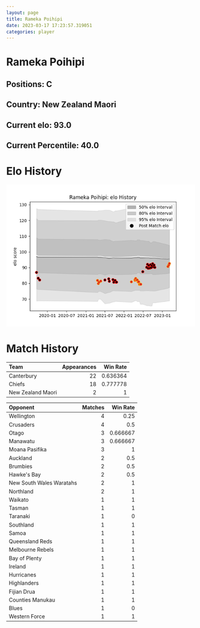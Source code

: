 ```yaml
---  
layout: page  
title: Rameka Poihipi  
date: 2023-03-17 17:23:57.319051  
categories: player  
---
```

# Rameka Poihipi

## Positions: C

## Country: New Zealand Maori

## Current elo: 93.0

## Current Percentile: 40.0

# Elo History


![elo history](history_RamekaPoihipi.png)
# Match History


| Team              |   Appearances |   Win Rate |
|:------------------|--------------:|-----------:|
| Canterbury        |            22 |   0.636364 |
| Chiefs            |            18 |   0.777778 |
| New Zealand Maori |             2 |   1        |

| Opponent                 |   Matches |   Win Rate |
|:-------------------------|----------:|-----------:|
| Wellington               |         4 |   0.25     |
| Crusaders                |         4 |   0.5      |
| Otago                    |         3 |   0.666667 |
| Manawatu                 |         3 |   0.666667 |
| Moana Pasifika           |         3 |   1        |
| Auckland                 |         2 |   0.5      |
| Brumbies                 |         2 |   0.5      |
| Hawke's Bay              |         2 |   0.5      |
| New South Wales Waratahs |         2 |   1        |
| Northland                |         2 |   1        |
| Waikato                  |         1 |   1        |
| Tasman                   |         1 |   1        |
| Taranaki                 |         1 |   0        |
| Southland                |         1 |   1        |
| Samoa                    |         1 |   1        |
| Queensland Reds          |         1 |   1        |
| Melbourne Rebels         |         1 |   1        |
| Bay of Plenty            |         1 |   1        |
| Ireland                  |         1 |   1        |
| Hurricanes               |         1 |   1        |
| Highlanders              |         1 |   1        |
| Fijian Drua              |         1 |   1        |
| Counties Manukau         |         1 |   1        |
| Blues                    |         1 |   0        |
| Western Force            |         1 |   1        |